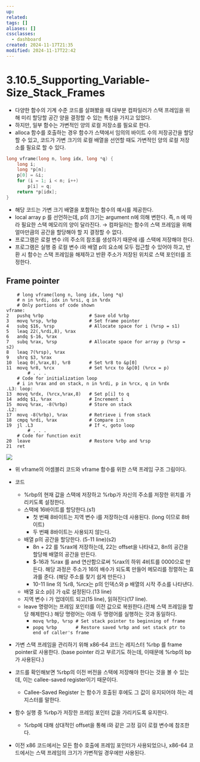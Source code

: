 ```yaml
---
up: 
related: 
tags: []
aliases: []
cssclasses:
  - dashboard
created: 2024-11-17T21:35
modified: 2024-11-17T22:42
---
```

# 3.10.5_Supporting_Variable-Size_Stack_Frames

- 다양한 함수의 기계 수준 코드를 살펴봤을 때 대부분 컴파일러가 스택 프레임을 위해 미리 할당할 공간 양을 결정할 수 있는 특성을 가지고 있었다.
- 하지만, 일부 함수는 가변적인 양의 로컬 저장소를 필요로 한다.
- alloca 함수를 호출하는 경우 함수가 스택에서 임의의 바이트 수의 저장공간을 할당할 수 있고, 코드가 가변 크기의 로컬 배열을 선언할 때도 가변적인 양의 로컬 저장소를 필요로 할 수 있다.

```c
long vframe(long n, long idx, long *q) {
    long i;
    long *p[n];
    p[0] = &i;
    for (i = 1; i < n; i++)
        p[i] = q;
    return *p[idx];
}
```

- 해당 코드는 가변 크기 배열을 포함하는 함수의 예시를 제공한다.
- local array p 를 선언하는데, p의 크기는 argument n에 의해 변한다. 즉, n 에 따라 필요한 스택 메모리의 양이 달라진다. → 컴파일러는 함수의 스택 프레임을 위해 얼마만큼의 공간을 할당해야 할 지 결정할 수 없다.
- 프로그램은 로컬 변수 i의 주소의 참조를 생성하기 때문에 i를 스택에 저장해야 한다.
- 프로그램은 실행 중 로컬 변수 i와 배열 p의 요소에 모두 접근할 수 있어야 하고, 반환 시 함수는 스택 프레임을 해제하고 반환 주소가 저장된 위치로 스택 포인터를 조정한다.

## Frame pointer

```assembly
	# long vframe(long n, long idx, long *q)
	# n in %rdi, idx in %rsi, q in %rdx
	# Only portions of code shown
vframe:
2	pushq %rbp                 # Save old %rbp
3	movq %rsp, %rbp            # Set frame pointer
4	subq $16, %rsp             # Allocate space for i (%rsp = s1)
5	leaq 22(,%rdi,8), %rax     
6	andq $-16, %rax            
7	subq %rax, %rsp            # Allocate space for array p (%rsp = s2)
8	leaq 7(%rsp), %rax
9	shrq $3, %rax
10	leaq 0(,%rax,8), %r8       # Set %r8 to &p[0]
11	movq %r8, %rcx             # Set %rcx to &p[0] (%rcx = p)
		# . . .
	# Code for initialization loop
	# i in %rax and on stack, n in %rdi, p in %rcx, q in %rdx
.L3: loop:
13	movq %rdx, (%rcx,%rax,8)   # Set p[i] to q
14	addq $1, %rax              # Increment i
15	movq %rax, -8(%rbp)        # Store on stack
.L2:
17	movq -8(%rbp), %rax        # Retrieve i from stack
18	cmpq %rdi, %rax            # Compare i:n
19	jl .L3                     # If <, goto loop
		# . . .
	# Code for function exit
20	leave                      # Restore %rbp and %rsp
21	ret
```

![](https://i.imgur.com/NNUIKUE.png)

- 위 vframe의 어셈블리 코드와 vframe 함수를 위한 스택 프레임 구조 그림이다.
- 코드
	- %rbp의 현재 값을 스택에 저장하고 %rbp가 자신의 주소를 저장한 위치를 가리키도록 설정한다.
	- 스택에 16바이트를 할당한다.(s1)
		- 첫 번째 8바이트는 지역 변수 i를 저장하는데 사용된다. (long 이므로 8바이트)
		- 두 번째 8바이트는 사용되지 않는다.
	- 배열 p의 공간을 할당한다. (5-11 line)(s2)
		- 8n + 22 를 %rax에 저장하는데, 22는 offset을 나타내고, 8n의 공간을 할당해 배열의 공간을 만든다.
		- $-16과 %rax 를 and 연산함으로써 %rax의 하위 4비트를 0000으로 만든다. 해당 과정은 주소가 16의 배수가 되도록 만들어 메모리를 정렬하는 효과를 준다. (해당 주소를 찾기 쉽게 만든다.)
		- 10-11 line 의 %r8, %rcx는 p의 인덱스와 p 배열의 시작 주소를 나타낸다.
	- 배열 요소 p\[i\] 가 q로 설정된다.(13 line)
	- 지역 변수 i 가 업데이트 되고(15 line), 읽혀진다(17 line).
	- leave 명령어는 프레임 포인터를 이전 값으로 복원한다.(전체 스택 프레임을 할당 해제한다.) 해당 명령어는 아래 두 명령어를 실행하는 것과 동일하다.
		- `movq %rbp, %rsp # Set stack pointer to beginning of frame`
		- `popq %rbp       # Restore saved %rbp and set stack ptr to end of caller's frame`

- 가변 스택 프레임을 관리하기 위해 x86-64 코드는 레지스터 %rbp 를 frame pointer로 사용한다. (base pointer 라고 부르기도 하는데, 이때문에 %rbp의 bp가 사용된다.)
- 코드를 확인해보면 %rbp의 이전 버전을 스택에 저장해야 한다는 것을 볼 수 있는데, 이는 callee-saved register이기 때문이다.
	- Callee-Saved Register 는 함수가 호출된 후에도 그 값이 유지되어야 하는 레지스터를 말한다.
- 함수 실행 중 %rbp가 저장한 프레임 포인터 값을 가리키도록 유지한다.
	- %rbp에 대해 상대적인 offset을 통해 i와 같은 고정 길이 로컬 변수에 참조한다.

- 이전 x86 코드에서는 모든 함수 호출에 프레임 포인터가 사용되었으나, x86-64 코드에서는 스택 프레임의 크기가 가변적일 경우에만 사용된다.
